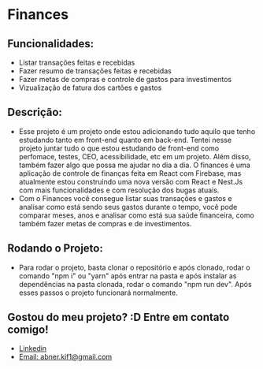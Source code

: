 # Finances

## Funcionalidades:
- Listar transações feitas e recebidas
- Fazer resumo de transações feitas e recebidas
- Fazer metas de compras e controle de gastos para investimentos
- Vizualização de fatura dos cartões e gastos


## Descrição:
- Esse projeto é um projeto onde estou adicionando tudo aquilo que tenho estudando tanto em front-end quanto em back-end. Tentei nesse projeto juntar tudo o que estou estudando de front-end como perfomace, testes, CEO, acessibilidade, etc em um projeto. Além disso, também fazer algo que possa me ajudar no dia a dia. O finances é uma aplicação de controle de finanças feita em React com Firebase, mas atualmente estou construindo uma nova versão com React e Nest.Js com mais funcionalidades e com resolução dos bugas atuais.
- Com o Finances você consegue listar suas transações e gastos e analisar como está sendo seus gastos durante o tempo, você pode comparar meses, anos e analisar como está sua saúde financeira, como também fazer metas de compras e de investimentos.

## Rodando o Projeto:
- Para rodar o projeto, basta clonar o repositório e após clonado, rodar o comando "npm i" ou "yarn" após entrar na pasta e após instalar as dependências na pasta clonada, rodar o comando "npm run dev". Após esses passos o projeto funcionará normalmente.


## Gostou do meu projeto? :D Entre em contato comigo! 
- [Linkedin](https://www.linkedin.com/in/abner-sn/) <br/>
- [Email: abner.kif1@gmail.com](mailto:abner.kif1@gmail.com)
